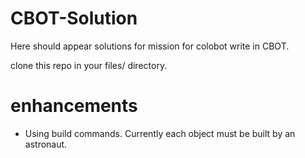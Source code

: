 # CBOT-Solution
Here should appear solutions for mission for colobot write in CBOT.

clone this repo in your files/ directory.

# enhancements
* Using build commands. Currently each object must be built by an astronaut.
